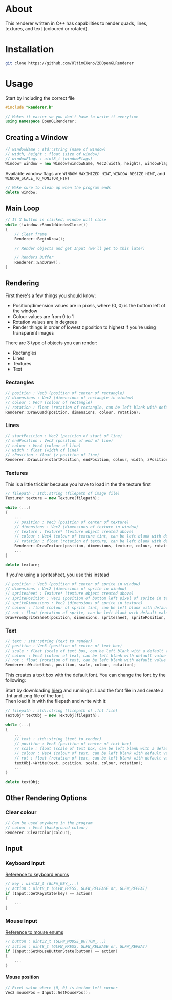 # About

This renderer written in C++ has capabilities to render quads, lines, textures, and text (coloured or rotated).

# Installation

```bash
git clone https://github.com/Ultim8Xeno/2DOpenGLRenderer
```

# Usage

Start by including the correct file

```cpp
#include "Renderer.h"

// Makes it easier so you don't have to write it everytime
using namespace OpenGLRenderer;
```

## Creating a Window

```cpp
// windowName : std::string (name of window)
// width, height : float (size of window)
// windowFlags : uint8_t (windowFlags)
Window* window = new Window(windowName, Vec2(width, height), windowFlags);
```

Available window flags are `WINDOW_MAXIMIZED_HINT`, `WINDOW_RESIZE_HINT`, and `WINDOW_SCALE_TO_MONITOR_HINT`

```cpp
// Make sure to clean up when the program ends
delete window;
```

## Main Loop

```cpp
// If X button is clicked, window will close
while (!window->ShouldWindowClose())
{
    // Clear frame
    Renderer::BeginDraw();

    // Render objects and get Input (we'll get to this later)

    // Renders Buffer
    Renderer::EndDraw();
}
```

## Rendering

First there's a few things you should know:

- Position/dimension values are in pixels, where (0, 0) is the bottom left of the window
- Colour values are from 0 to 1
- Rotation values are in degrees
- Render things in order of lowest z position to highest if you're using transparent images

There are 3 type of objects you can render:

- Rectangles
- Lines
- Textures
- Text

### Rectangles

```cpp
// position : Vec3 (position of center of rectangle)
// dimensions : Vec2 (dimensions of rectangle in window)
// colour : Vec4 (colour of rectangle)
// rotation : float (rotation of rectangle, can be left blank with default value of 0)
Renderer::DrawQuad(position, dimensions, colour, rotation);
```

### Lines

```cpp
// startPosition : Vec2 (position of start of line)
// endPosition : Vec2 (position of end of line)
// colour : Vec4 (colour of line)
// width : float (width of line)
// zPosition : float (z position of line)
Renderer::DrawLine(startPosition, endPosition, colour, width, zPosition);
```

### Textures

This is a little trickier because you have to load in the the texture first

```cpp
// filepath : std::string (filepath of image file)
Texture* texture = new Texture(filepath);

while (...)
{
    ...
    // position : Vec3 (position of center of texture)
    // dimensions : Vec2 (dimensions of texture in window)
    // texture : Texture* (texture object created above)
    // colour : Vec4 (colour of texture tint, can be left blank with default value of white so texture stays the same)
    // rotation : float (rotation of texture, can be left blank with default value of 0)
    Renderer::DrawTexture(position, dimensions, texture, colour, rotation);
    ...
}

delete texture;
```

If you're using a spritesheet, you use this instead

```cpp
// position : Vec3 (position of center of sprite in window)
// dimensions : Vec2 (dimensions of sprite in window)
// spritesheet : Texture* (texture object created above)
// spritePosition : Vec2 (position of bottom left pixel of sprite in texture)
// spriteDimensions : Vec2 (dimensions of sprite in texture)
// colour : float (colour of sprite tint, can be left blank with default value of white so sprite stays the same)
// rot : float (rotation of sprite, can be left blank with default value of 0)
DrawFromSpriteSheet(position, dimensions, spritesheet, spritePosition, spriteDimensions, colour, rotation);
```

### Text

```cpp
// text : std::string (text to render)
// position : Vec3 (position of center of text box)
// scale : float (scale of text box, can be left blank with a default value of 1)
// colour : Vec4 (colour of text, can be left blank with default value of white)
// rot : float (rotation of text, can be left blank with default value of 0) *** ROTATION NOT IMPLEMENTED YET***
Renderer::Write(text, position, scale, colour, rotation);
```

This creates a text box with the default font. You can change the font by the following:

Start by downloading [hiero](https://libgdx.com/wiki/tools/hiero) and running it. Load the font file in and create a .fnt and .png file of the font.  
Then load it in with the filepath and write with it:

```cpp
// filepath : std::string (filepath of .fnt file)
TextObj* textObj = new TextObj(filepath);

while (...)
{
    ...
    // text : std::string (text to render)
    // position : Vec3 (position of center of text box)
    // scale : float (scale of text box, can be left blank with a default value of 1)
    // colour : Vec4 (colour of text, can be left blank with default value of white)
    // rot : float (rotation of text, can be left blank with default value of 0) *** ROTATION NOT IMPLEMENTED YET***
    textObj->Write(text, position, scale, colour, rotation);
    ...
}

delete textObj;
```

## Other Rendering Options

### Clear colour

```cpp
// Can be used anywhere in the program
// colour : Vec4 (background colour)
Renderer::ClearColor(colour);
```

## Input

### Keyboard Input

[Reference to keyboard enums](https://www.glfw.org/docs/3.3/group__keys.html)

```cpp
// key : uint32_t (GLFW_KEY_...)
// action : uint8_t (GLFW_PRESS, GLFW_RELEASE or, GLFW_REPEAT)
if (Input::GetKeyState(key) == action)
{
    ...
}
```

### Mouse Input

[Reference to mouse enums](https://www.glfw.org/docs/3.3/group__buttons.html)

```cpp
// button : uint32_t (GLFW_MOUSE_BUTTON_...)
// action : uint8_t (GLFW_PRESS, GLFW_RELEASE or, GLFW_REPEAT)
if (Input::GetMouseButtonState(button) == action)
{
    ...
}
```

#### Mouse position

```cpp
// Pixel value where (0, 0) is bottom left corner
Vec2 mousePos = Input::GetMousePos();
```
